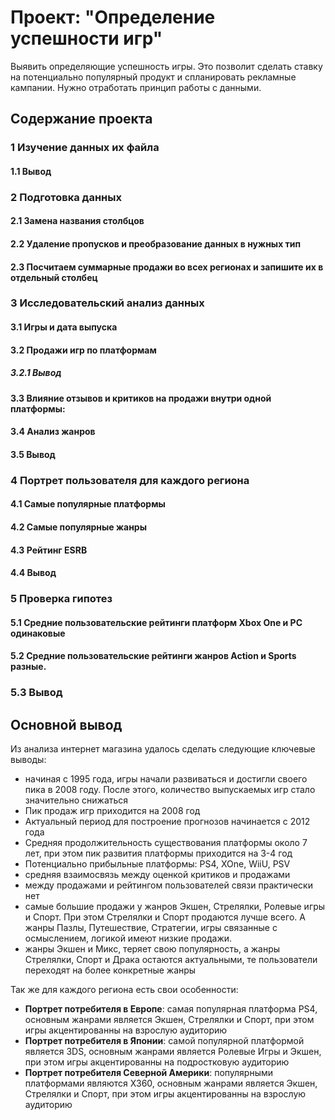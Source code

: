 # Проект: "Определение успешности игр"

Выявить определяющие успешность игры. Это позволит сделать ставку на потенциально популярный продукт и спланировать рекламные кампании. Нужно отработать принцип работы с данными.
## Содержание проекта
###  1 Изучение данных их файла
####  1.1 Вывод
###  2 Подготовка данных
####  2.1 Замена названия столбцов
####  2.2 Удаление пропусков и преобразование данных в нужных тип
####  2.3 Посчитаем суммарные продажи во всех регионах и запишите их в отдельный столбец
###  3 Исследовательский анализ данных
####  3.1 Игры и дата выпуска
####  3.2 Продажи игр по платформам
#####  3.2.1 Вывод
####  3.3 Влияние отзывов и критиков на продажи внутри одной платформы:
####  3.4 Анализ жанров
####  3.5 Вывод
###  4 Портрет пользователя для каждого региона
####  4.1 Самые популярные платформы
####  4.2 Самые популярные жанры
####  4.3 Рейтинг ESRB
####  4.4 Вывод
###  5 Проверка гипотез
####  5.1 Средние пользовательские рейтинги платформ Xbox One и PC одинаковые
####  5.2 Средние пользовательские рейтинги жанров Action и Sports разные.
###  5.3 Вывод
## Основной вывод 
Из анализа интернет магазина удалось сделать следующие ключевые выводы:

- начиная с 1995 года, игры начали развиваться и достигли своего пика в 2008 году. После этого, количество выпускаемых игр стало значительно снижаться
- Пик продаж игр приходится на 2008 год
- Актуальный период для построение прогнозов начинается с 2012 года
- Средняя продолжительность существования платформы около 7 лет, при этом пик развития платформы приходится на 3-4 год
- Потенциально прибыльные платформы: PS4, XOne, WiiU, PSV
- средняя взаимосвязь между оценкой критиков и продажами
- между продажами и рейтингом пользователей связи практически нет
- самые большие продажи у жанров Экшен, Стрелялки, Ролевые игры и Спорт. При этом Стрелялки и Спорт продаются лучше всего. А жанры Пазлы, Путешествие, Стратегии, игры связанные с осмыслением, логикой имеют низкие продажи.
- жанры Экшен и Микс, теряет свою популярность, а жанры Стрелялки, Спорт и Драка остаются актуальными, те пользователи переходят на более конкретные жанры

Так же для каждого региона есть свои особенности: 

- **Портрет потребителя в Европе**: самая популярная платформа PS4, основным жанрами является Экшен, Стрелялки и Спорт, при этом игры акцентированны на взрослую аудиторию
- **Портрет потребителя в Японии**: самой популярной платформой является 3DS, основным жанрами является Ролевые Игры и Экшен, при этом игры акцентированны на подростковую аудиторию
- **Портрет потребителя Северной Америки**: популярными платформами являются X360, основным жанрами является Экшен, Стрелялки и Спорт, при этом игры акцентированны на взрослую аудиторию
